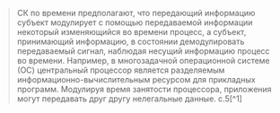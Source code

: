 >СК по времени предполагают, что передающий информацию субъект модулирует с помощью передаваемой информации некоторый изменяющийся во времени процесс, а субъект, принимающий информацию, в состоянии демодулировать передаваемый сигнал, наблюдая несущий информацию процесс во времени. Например, в многозадачной операционной системе (ОС) центральный процессор является разделяемым информационно-вычислительным ресурсом для прикладных программ. Модулируя время занятости процессора, приложения могут передавать друг другу нелегальные данные.
>с.5[^1]

